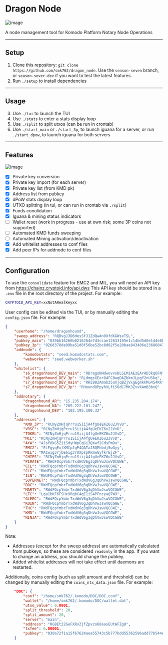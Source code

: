 # Dragon Node

![image](https://github.com/smk762/dragon_node/assets/35845239/4843993c-8166-4837-a40a-6725715de4f5)

A node management tool for Komodo Platform Notary Node Operations

---
## Setup
1. Clone this repository: `git clone https://github.com/smk762/dragon_node`. Use the `season-seven` branch, or `season-sever-dev` if you want to test the latest features.
2. Run `./setup` to install dependencies

---
## Usage

3. Use `./tui` to launch the TUI
4. Use `./stats` to enter a stats display loop
5. Use `./split` to split utxos (can be run in crontab)
6. Use `./start_main` or `./start_3p`, to launch iguana for a server, or run `./start_dpow`, to launch iguana for both servers

---
## Features

![image](https://github.com/smk762/dragon_node/assets/35845239/b8a3e52a-bd8d-465d-b29c-edb68df82ede)

- [x] Private key conversion
- [x] Private key import (for each server)
- [x] Private key list (from KMD pk)
- [x] Address list from pubkey
- [x] dPoW stats display loop
- [x] UTXO splitting (in tui, or can run in crontab via `./split`)
- [x] Funds conolidation
- [x] Iguana & mining status indicators
- [ ] Wallet reset (work in progress - use at own risk; some 3P coins not supported)
- [ ] Automated KMD funds sweeping
- [ ] Automated Mining activation/deactivation
- [x] Add whitelist addresses to conf files
- [x] Add peer IPs for addnode to conf files

---
## Configuration

To use the `consolidate` feature for EMC2 and MIL, you will need an API key from https://chainz.cryptoid.info/api.dws
This API key should be stored in a `.env` file in the root directory of the project. For example:

```bash
CRYPTOID_API_KEY=xxNotARealKeyxx
```

User config can be edited via the TUI, or by manually editing the `config.json` file. For example:

```json
{
    "userhome": "/home/dragonhound",
    "sweep_address": "RQBvgJ3D6HesSfJ1ZdQwAn9XfdXGWsxTSL",
    "pubkey_main": "039bb16266b0216264e7d3ccae12633105e1c14bd5d0e144e8b9c2b6d298a6c545",
    "pubkey_3p": "026d378de09ba51d8f56be52bc8d02f5e20bae843406e23686047b76c72412a7b3",
    "addnode": {
        "komodostats": "seed.komodostats.com",
        "webworker": "seed.webworker.sh"
    },
    "whitelist": {
        "s6_dragonhound_DEV_main": "RDragoNHdwovvsDLSLMiAEzEArAD3kq6FN",
        "s6_dragonhound_DEV_3p": "RLdmqsXEor84FC8wqDAZbkmJLpgf2nUSkq",
        "s7_dragonhound_DEV_main": "RHi882Amab35uXjqBZjVxgEgmkkMu454KK",
        "s7_dragonhound_DEV_3p": "RHound8PpyhVLfi56dC7MK3ZvvkAmB3bvQ"
    },
    "addnotary": {
        "dragonhound_AR": "15.235.204.174",
        "dragonhound_NA": "209.222.101.247",
        "dragonhound_DEV": "103.195.100.32"
    },
    "addresses": {
        "KMD_3P": "RCNyZmHjqPrru1SiijA4fgUeEKZ6u2JVvD",
        "VRSC": "RCNyZmHjqPrru1SiijA4fgUeEKZ6u2JVvD",
        "TOKEL": "RCNyZmHjqPrru1SiijA4fgUeEKZ6u2JVvD",
        "MCL": "RCNyZmHjqPrru1SiijA4fgUeEKZ6u2JVvD",
        "AYA": "AJsf8kG5ZiiSdyHWpCqGj3QXwf2CdsPmDu",
        "EMC2": "ELFgyqExfXMCpJgP4QATaJ8QEhbdj5wGyy",
        "MIL": "MAzwigJrjbE6ig3rUXpspRkmwGyfkrEjZF",
        "CHIPS": "RCNyZmHjqPrru1SiijA4fgUeEKZ6u2JVvD",
        "PIRATE": "RWdFQcpYmbrTxdWdV6g3qDhVwJswVQCGWE",
        "CCL": "RWdFQcpYmbrTxdWdV6g3qDhVwJswVQCGWE",
        "CLC": "RWdFQcpYmbrTxdWdV6g3qDhVwJswVQCGWE",
        "ILN": "RWdFQcpYmbrTxdWdV6g3qDhVwJswVQCGWE",
        "SUPERNET": "RWdFQcpYmbrTxdWdV6g3qDhVwJswVQCGWE",
        "DOC": "RWdFQcpYmbrTxdWdV6g3qDhVwJswVQCGWE",
        "MARTY": "RWdFQcpYmbrTxdWdV6g3qDhVwJswVQCGWE",
        "LTC": "Lga1bKF6FSHx9RqbC4gE1iS4PFncyaQ7W9",
        "GLEEC": "RWdFQcpYmbrTxdWdV6g3qDhVwJswVQCGWE",
        "KOIN": "RWdFQcpYmbrTxdWdV6g3qDhVwJswVQCGWE",
        "THC": "RWdFQcpYmbrTxdWdV6g3qDhVwJswVQCGWE",
        "KMD": "RWdFQcpYmbrTxdWdV6g3qDhVwJswVQCGWE",
        "NINJA": "RWdFQcpYmbrTxdWdV6g3qDhVwJswVQCGWE"
    }
}
```

Note:
- Addresses (except for the sweep address) are automatically calculated from pubkeys, so these are considered `readonly` in the app. If you want to change an address, you should change the pubkey. 
- Added whitelist addresses will not take effect until daemons are restarted.

Additionally, coins config (such as split amount and threshold) can be changed by manually editing the `coins_ntx_data.json` file. For example:
```json
    "DOC": {
        "conf": "/home/smk762/.komodo/DOC/DOC.conf",
        "wallet": "/home/smk762/.komodo/DOC/wallet.dat",
        "utxo_value": 0.0001,
        "split_threshold": 20,
        "split_amount": 20,
        "server": "main",
        "address": "RGBEt22GeFXRvZjfZpvzo68aaxEUtAFZg8",
        "txfee": 0.00001,
        "pubkey": "030a72f1a15f67624aea55743c5b777bdd55362596add77b544ee2e582bdebf0c7"
    }
```